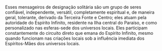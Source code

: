 ﻿Esses mensageiros de designação solitária são um grupo de seres confiável, independente, versátil, completamente espiritual e, de maneira geral, tolerante, derivado da Terceira Fonte e Centro; eles atuam pela autoridade do Espírito Infinito, residente na Ilha central do Paraíso, e como personalizado nas esferas-sede dos universos locais. Eles participam constantemente do circuito direto que emana do Espírito Infinito, mesmo quando funcionam nas criações locais sob a influência imediata dos Espíritos-Mães dos universos locais.